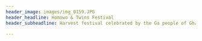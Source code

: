 ```yaml
---
header_image: images/img_0159.JPG
header_headline: Homowo & Twins Festival
header_subheadline: Harvest festival celebrated by the Ga people of Ghana

---
```

